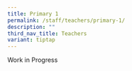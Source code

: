 ```yaml
---
title: Primary 1
permalink: /staff/teachers/primary-1/
description: ""
third_nav_title: Teachers
variant: tiptap
---
```

<p>Work in Progress</p>